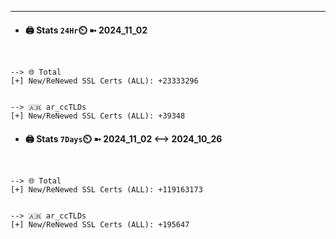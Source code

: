 

---
- #### 🖨️ **Stats** `24Hr`⏲️ ➼ 2024_11_02
```console


--> 🌐 Total
[+] New/ReNewed SSL Certs (ALL): +23333296


--> 🇦🇷 ar_ccTLDs
[+] New/ReNewed SSL Certs (ALL): +39348

```

- #### 🖨️ **Stats** `7Days`⏲️ ➼ 2024_11_02 <--> 2024_10_26
```console


--> 🌐 Total
[+] New/ReNewed SSL Certs (ALL): +119163173


--> 🇦🇷 ar_ccTLDs
[+] New/ReNewed SSL Certs (ALL): +195647

```

